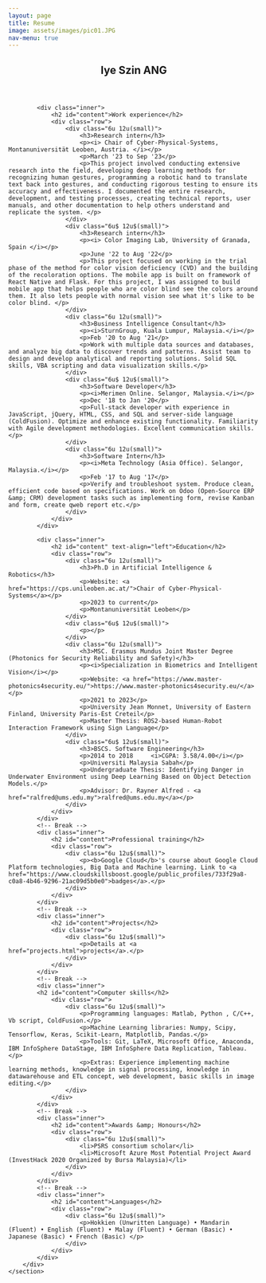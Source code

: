 ```yaml
---
layout: page
title: Resume
image: assets/images/pic01.JPG
nav-menu: true
---
```



<!-- Main -->
<div id="main" class="alt">
    <!-- One -->
    <section id="one">
        <div class="inner">
            <header class="major">
                <h1>Iye Szin ANG</h1>
            </header>

            <div class="inner">
                <h2 id="content">Work experience</h2>
                <div class="row">
                    <div class="6u 12u(small)">
                        <h3>Research intern</h3>
                        <p><i> Chair of Cyber-Physical-Systems, Montanuniversität Leoben, Austria. </i></p>
                        <p>March '23 to Sep '23</p>
                        <p>This project involved conducting extensive research into the field, developing deep learning methods for recognizing human gestures, programming a robotic hand to translate text back into gestures, and conducting rigorous testing to ensure its accuracy and effectiveness. I documented the entire research, development, and testing processes, creating technical reports, user manuals, and other documentation to help others understand and replicate the system. </p>
                    </div>
                    <div class="6u$ 12u$(small)">
                        <h3>Research intern</h3>
                        <p><i> Color Imaging Lab, University of Granada, Spain </i></p>
                        <p>June '22 to Aug '22</p>
                        <p>This project focused on working in the trial phase of the method for color vision deficiency (CVD) and the building of the recoloration options. The mobile app is built on framework of React Native and Flask. For this project, I was assigned to build mobile app that helps people who are color blind see the colors around them. It also lets people with normal vision see what it's like to be color blind. </p>
                    </div>
                    <div class="6u 12u(small)">
                        <h3>Business Intelligence Consultant</h3>
                        <p><i>SturnGroup, Kuala Lumpur, Malaysia.</i></p>
                        <p>Feb '20 to Aug '21</p>
                        <p>Work with multiple data sources and databases, and analyze big data to discover trends and patterns. Assist team to design and develop analytical and reporting solutions. Solid SQL skills, VBA scripting and data visualization skills.</p>
                    </div>
                    <div class="6u$ 12u$(small)">
                        <h3>Software Developer</h3>
                        <p><i>Merimen Online. Selangor, Malaysia.</i></p>
                        <p>Dec '18 to Jan '20</p>
                        <p>Full-stack developer with experience in JavaScript, jQuery, HTML, CSS, and SQL and server-side language (ColdFusion). Optimize and enhance existing functionality. Familiarity with Agile development methodologies. Excellent communication skills.</p>
                    </div>
                    <div class="6u 12u(small)">
                        <h3>Software Intern</h3>
                        <p><i>Meta Technology (Asia Office). Selangor, Malaysia.</i></p>
                        <p>Feb '17 to Aug '17</p>
                        <p>Verify and troubleshoot system. Produce clean, efficient code based on specifications. Work on Odoo (Open-Source ERP &amp; CRM) development tasks such as implementing form, revise Kanban and form, create qweb report etc.</p>
                    </div>
                </div>
            </div>
                
            <div class="inner">
                <h2 id="content" text-align="left">Education</h2>
                <div class="row">
                    <div class="6u 12u(small)">
                        <h3>Ph.D in Artificial Intelligence & Robotics</h3>
                        <p>Website: <a href="https://cps.unileoben.ac.at/">Chair of Cyber-Physical-Systems</a></p>
                        <p>2023 to current</p>
                        <p>Montanuniversität Leoben</p>
                    </div>
                    <div class="6u$ 12u$(small)">
                        <p></p>
                    </div>
                    <div class="6u 12u(small)">
                        <h3>MSC. Erasmus Mundus Joint Master Degree (Photonics for Security Reliability and Safety)</h3>
                        <p><i>Specialization in Biometrics and Intelligent Vision</i></p>
                        <p>Website: <a href="https://www.master-photonics4security.eu/">https://www.master-photonics4security.eu/</a></p>
                        <p>2021 to 2023</p>
                        <p>University Jean Monnet, University of Eastern Finland, University Paris-Est Creteil</p>
                        <p>Master Thesis: ROS2-based Human-Robot Interaction Framework using Sign Language</p>
                    </div>
                    <div class="6u$ 12u$(small)">
                        <h3>BSCS. Software Engineering</h3>
                        <p>2014 to 2018     <i>CGPA: 3.58/4.00</i></p>
                        <p>Universiti Malaysia Sabah</p>
                        <p>Undergraduate Thesis: Identifying Danger in Underwater Environment using Deep Learning Based on Object Detection Models.</p>
                        <p>Advisor: Dr. Rayner Alfred - <a href="ralfred@ums.edu.my">ralfred@ums.edu.my</a></p>
                    </div>
                </div>
            </div>
            <!-- Break -->
            <div class="inner">
                <h2 id="content">Professional training</h2>
                <div class="row">
                    <div class="6u 12u$(small)">
                        <p><b>Google Cloud</b>'s course about Google Cloud Platform technologies, Big Data and Machine learning. Link to <a href="https://www.cloudskillsboost.google/public_profiles/733f29a8-c0a8-4b46-9296-21ac09d5b0e0">badges</a>.</p>
                    </div>
                </div>
            </div>
            <!-- Break -->
            <div class="inner">
                <h2 id="content">Projects</h2>
                <div class="row">
                    <div class="6u 12u$(small)">
                        <p>Details at <a href="projects.html">projects</a>.</p>
                    </div>
                </div>
            </div>
            <!-- Break -->
            <div class="inner">
            <h2 id="content">Computer skills</h2>
                <div class="row">
                    <div class="6u 12u$(small)">
                        <p>Programming languages: Matlab, Python , C/C++, Vb script, ColdFusion.</p>
                        <p>Machine Learning libraries: Numpy, Scipy, Tensorflow, Keras, Scikit-Learn, Matplotlib, Pandas.</p>
                        <p>Tools: Git, LaTeX, Microsoft Office, Anaconda, IBM InfoSphere DataStage, IBM InfoSphere Data Replication, Tableau.</p>
                        <p>Extras: Experience implementing machine learning methods, knowledge in signal processing, knowledge in datawarehouse and ETL concept, web development, basic skills in image editing.</p>
                    </div>
                </div>
            </div>
            <!-- Break -->
            <div class="inner">
                <h2 id="content">Awards &amp; Honours</h2>
                <div class="row">
                    <div class="6u 12u$(small)">
                        <li>PSRS consortium scholar</li>
                        <li>Microsoft Azure Most Potential Project Award (InvestHack 2020 Organized by Bursa Malaysia)</li>
                    </div>
                </div>
            </div>
            <!-- Break -->
            <div class="inner">
                <h2 id="content">Languages</h2>
                <div class="row">
                    <div class="6u 12u$(small)">
                        <p>Hokkien (Unwritten Language) • Mandarin (Fluent) • English (Fluent) • Malay (Fluent) • German (Basic) • Japanese (Basic) • French (Basic) </p>
                    </div>
                </div>
            </div>
        </div>
    </section>

</div>
